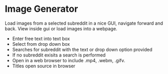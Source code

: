 # Image Generator
Load images from a selected subreddit in a nice GUI, navigate forward and back.
View inside gui or load images into a webpage.

* Enter free text into text box
* Select from drop down box
* Searches for subreddit with the text or drop down option provided
* If no subreddit exisits a search is performed
* Open in a web browser to include .mp4, .webm, .gifv.
* Titles open source in browser

